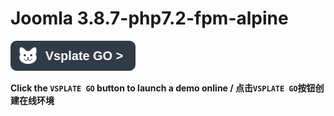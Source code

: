 # Joomla 3.8.7-php7.2-fpm-alpine

<a href="https://www.vsplate.com/?docker-compose=https://github.com/vsplate/dcenvs/joomla/3.8.7-php7.2-fpm-alpine"><img alt="VSPLATE GO" src="https://raw.githubusercontent.com/vsplate/images/master/vsgo_btn.png" width="200px"></a>

**Click the `VSPLATE GO` button to launch a demo online / 点击`VSPLATE GO`按钮创建在线环境**